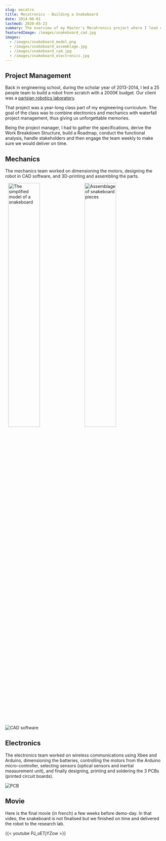 ```yaml
---
slug: mecatro
title: Mecatronics - Building a Snakeboard
date: 2014-06-01
lastmod: 2020-05-23
summary: The overview of my Master's Mecatronics project where I lead a 25 people team in design and fabrication of a snakeboard robot.
featuredImage: /images/snakeboard_cad.jpg
images:
  - /images/snakeboard_model.png
  - /images/snakeboard_assemblage.jpg
  - /images/snakeboard_cad.jpg
  - /images/snakeboard_electronics.jpg
---
```


## Project Management

Back in engineering school, during the scholar year of 2013-2014, I led a 25 people team to build a robot from scratch with a 2000€ budget. Our client was a [parisian robotics laboratory](http://www.isir.upmc.fr/index.php?op=view_page&id=2&menuid=1&old=N&lang=en).

That project was a year-long class part of my engineering curriculum. The goal of the class was to combine electronics and mechanics with waterfall project management, thus giving us unforgettable memories.

Being the project manager, I had to gather the specifications, derive the Work Breakdown Structure, build a Roadmap, conduct the functional analysis, handle stakeholders and then engage the team weekly to make sure we would deliver on time.

## Mechanics

The mechanics team worked on dimensioning the motors, designing the robot in CAD software, and 3D-printing and assembling the parts.

<img src="/images/snakeboard_model.png" alt="The simplified model of a snakeboard" width="45%" height="45%" style="float: left; margin: 0 2%;">
<img src="/images/snakeboard_assemblage.jpg" alt="Assemblage of snakeboard pieces" width="45%" height="45%" style="float: left; margin: 0 2%;">

![CAD software](/images/snakeboard_cad.jpg)

## Electronics

The electronics team worked on wireless communications using Xbee and Arduino, dimensioning the batteries, controlling the motors from the Arduino micro-controller, selecting sensors (optical sensors and inertial measurement unit), and finally designing, printing and soldering the 3 PCBs (printed circuit boards).

![PCB](/images/snakeboard_electronics.jpg)

## Movie

Here is the final movie (in french) a few weeks before demo-day. In that video, the snakeboard is not finalised but we finished on time and delivered the robot to the research lab.

{{< youtube PJ_oETjYZow >}}
